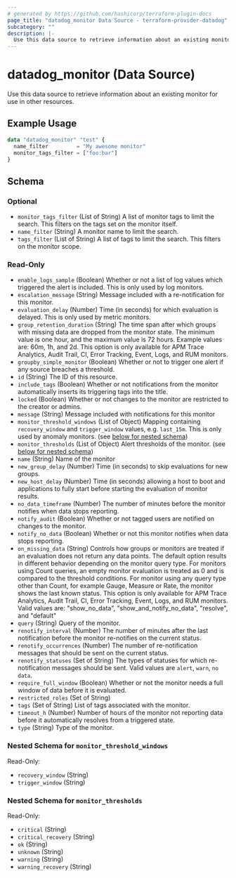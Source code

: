 ```yaml
---
# generated by https://github.com/hashicorp/terraform-plugin-docs
page_title: "datadog_monitor Data Source - terraform-provider-datadog"
subcategory: ""
description: |-
  Use this data source to retrieve information about an existing monitor for use in other resources.
---
```


# datadog_monitor (Data Source)

Use this data source to retrieve information about an existing monitor for use in other resources.

## Example Usage

```terraform
data "datadog_monitor" "test" {
  name_filter         = "My awesome monitor"
  monitor_tags_filter = ["foo:bar"]
}
```

<!-- schema generated by tfplugindocs -->
## Schema

### Optional

- `monitor_tags_filter` (List of String) A list of monitor tags to limit the search. This filters on the tags set on the monitor itself.
- `name_filter` (String) A monitor name to limit the search.
- `tags_filter` (List of String) A list of tags to limit the search. This filters on the monitor scope.

### Read-Only

- `enable_logs_sample` (Boolean) Whether or not a list of log values which triggered the alert is included. This is only used by log monitors.
- `escalation_message` (String) Message included with a re-notification for this monitor.
- `evaluation_delay` (Number) Time (in seconds) for which evaluation is delayed. This is only used by metric monitors.
- `group_retention_duration` (String) The time span after which groups with missing data are dropped from the monitor state. The minimum value is one hour, and the maximum value is 72 hours. Example values are: 60m, 1h, and 2d. This option is only available for APM Trace Analytics, Audit Trail, CI, Error Tracking, Event, Logs, and RUM monitors.
- `groupby_simple_monitor` (Boolean) Whether or not to trigger one alert if any source breaches a threshold.
- `id` (String) The ID of this resource.
- `include_tags` (Boolean) Whether or not notifications from the monitor automatically inserts its triggering tags into the title.
- `locked` (Boolean) Whether or not changes to the monitor are restricted to the creator or admins.
- `message` (String) Message included with notifications for this monitor
- `monitor_threshold_windows` (List of Object) Mapping containing `recovery_window` and `trigger_window` values, e.g. `last_15m`. This is only used by anomaly monitors. (see [below for nested schema](#nestedatt--monitor_threshold_windows))
- `monitor_thresholds` (List of Object) Alert thresholds of the monitor. (see [below for nested schema](#nestedatt--monitor_thresholds))
- `name` (String) Name of the monitor
- `new_group_delay` (Number) Time (in seconds) to skip evaluations for new groups.
- `new_host_delay` (Number) Time (in seconds) allowing a host to boot and applications to fully start before starting the evaluation of monitor results.
- `no_data_timeframe` (Number) The number of minutes before the monitor notifies when data stops reporting.
- `notify_audit` (Boolean) Whether or not tagged users are notified on changes to the monitor.
- `notify_no_data` (Boolean) Whether or not this monitor notifies when data stops reporting.
- `on_missing_data` (String) Controls how groups or monitors are treated if an evaluation does not return any data points. The default option results in different behavior depending on the monitor query type. For monitors using Count queries, an empty monitor evaluation is treated as 0 and is compared to the threshold conditions. For monitor using any query type other than Count, for example Gauge, Measure or Rate, the monitor shows the last known status. This option is only available for APM Trace Analytics, Audit Trail, CI, Error Tracking, Event, Logs, and RUM monitors. Valid values are: "show_no_data", "show_and_notify_no_data", "resolve", and "default"
- `query` (String) Query of the monitor.
- `renotify_interval` (Number) The number of minutes after the last notification before the monitor re-notifies on the current status.
- `renotify_occurrences` (Number) The number of re-notification messages that should be sent on the current status.
- `renotify_statuses` (Set of String) The types of statuses for which re-notification messages should be sent. Valid values are `alert`, `warn`, `no data`.
- `require_full_window` (Boolean) Whether or not the monitor needs a full window of data before it is evaluated.
- `restricted_roles` (Set of String)
- `tags` (Set of String) List of tags associated with the monitor.
- `timeout_h` (Number) Number of hours of the monitor not reporting data before it automatically resolves from a triggered state.
- `type` (String) Type of the monitor.

<a id="nestedatt--monitor_threshold_windows"></a>
### Nested Schema for `monitor_threshold_windows`

Read-Only:

- `recovery_window` (String)
- `trigger_window` (String)


<a id="nestedatt--monitor_thresholds"></a>
### Nested Schema for `monitor_thresholds`

Read-Only:

- `critical` (String)
- `critical_recovery` (String)
- `ok` (String)
- `unknown` (String)
- `warning` (String)
- `warning_recovery` (String)


